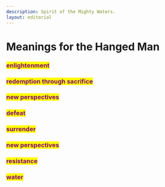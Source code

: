 ```yaml
---
description: Spirit of the Mighty Waters.
layout: editorial
---
```


# Meanings for the Hanged Man

### <mark style="color:purple;">enlightenment</mark>

### <mark style="color:purple;">redemption through sacrifice</mark>&#x20;

### <mark style="color:purple;">new perspectives</mark> &#x20;

### <mark style="color:purple;">defeat</mark>&#x20;

### <mark style="color:purple;">surrender</mark>&#x20;

### <mark style="color:purple;">new perspectives</mark>&#x20;

### <mark style="color:purple;">resistance</mark>

### <mark style="color:purple;">water</mark>

